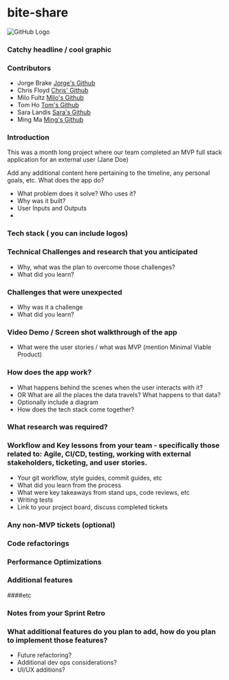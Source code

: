 # bite-share
![GitHub Logo](https://drive.google.com/uc?export=view&id=1F-RY6pCDP7dRZ9HtIqKrio-REMIcjD4O)

### Catchy headline / cool graphic
### Contributors
* Jorge Brake [Jorge's Github](https://github.com/jabrake)
* Chris Floyd [Chris' Github](https://github.com/milofultz)
* Milo Fultz [Milo's Github](https://github.com/pplexed)
* Tom Ho [Tom's Github](https://github.com/TomHo521)
* Sara Landis [Sara's Github](https://github.com/saralandis)
* Ming Ma [Ming's Github](https://github.com/MingHacker)

### Introduction
This was a month long project where our team completed an MVP full stack application for an external user (Jane Doe)

Add any additional content here pertaining to the timeline, any personal goals, etc.
What does the app do?
* What problem does it solve? Who uses it?
* Why was it built?
* User Inputs and Outputs
*
### Tech stack ( you can include logos)
### Technical Challenges and research that you anticipated
* Why, what was the plan to overcome those challenges?
* What did you learn?
### Challenges that were unexpected
* Why was it a challenge
* What did you learn?
### Video Demo / Screen shot walkthrough of the app
* What were the user stories /  what was MVP (mention Minimal Viable Product)
### How does the app work?
* What happens behind the scenes when the user interacts with it?
* OR What are all the places the data travels?  What happens to that data?
* Optionally include a diagram
* How does the tech stack come together?
### What research was required?
### Workflow and Key lessons from your team - specifically those related to: Agile, CI/CD, testing, working with external stakeholders, ticketing, and user stories.
* Your git workflow, style guides, commit guides, etc
* What did you learn from the process
* What were key takeaways from stand ups, code reviews, etc
* Writing tests
* Link to your project board, discuss completed tickets
### Any non-MVP tickets (optional)
### Code refactorings
### Performance Optimizations
### Additional features
####etc
### Notes from your Sprint Retro
### What additional features do you plan to add, how do you plan to implement those features?
* Future refactoring?
* Additional dev ops considerations?
* UI/UX additions?
